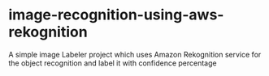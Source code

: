 # image-recognition-using-aws-rekognition
A simple image Labeler project which uses Amazon Rekognition service for the object recognition and label it with confidence percentage
